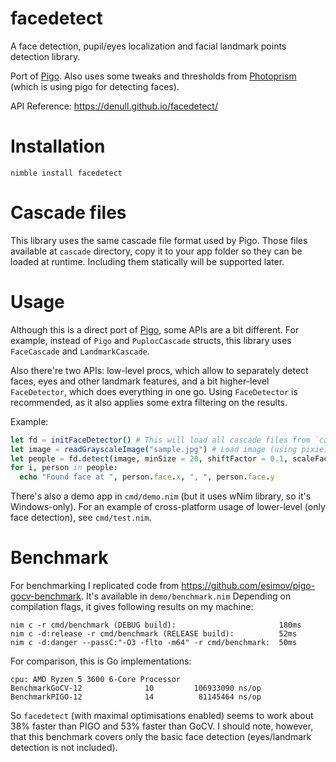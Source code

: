 # facedetect

A face detection, pupil/eyes localization and facial landmark points detection library.

Port of [Pigo](https://github.com/esimov/pigo). Also uses some tweaks and thresholds from [Photoprism](https://github.com/photoprism/photoprism) (which is using pigo for detecting faces).

API Reference: https://denull.github.io/facedetect/

# Installation

```
nimble install facedetect
```

# Cascade files

This library uses the same cascade file format used by Pigo. Those files available at `cascade` directory, copy it to your app folder so they can be loaded at runtime. Including them statically will be supported later.

# Usage

Although this is a direct port of [Pigo](https://github.com/esimov/pigo), some APIs are a bit different. For example, instead of `Pigo` and `PuplocCascade` structs, this library uses `FaceCascade` and `LandmarkCascade`.

Also there're two APIs: low-level procs, which allow to separately detect faces, eyes and other landmark features, and a bit higher-level `FaceDetector`, which does everything in one go. Using `FaceDetector` is recommended, as it also applies some extra filtering on the results.

Example:

```nim
let fd = initFaceDetector() # This will load all cascade files from `cascade` directory
let image = readGrayscaleImage("sample.jpg") # Load image (using pixie) and convert it to grayscale
let people = fd.detect(image, minSize = 20, shiftFactor = 0.1, scaleFactor = 1.1)
for i, person in people:
  echo "Found face at ", person.face.x, ", ", person.face.y
```

There's also a demo app in `cmd/demo.nim` (but it uses wNim library, so it's Windows-only). For an example of cross-platform usage of lower-level (only face detection), see `cmd/test.nim`.

# Benchmark

For benchmarking I replicated code from https://github.com/esimov/pigo-gocv-benchmark. It's available in `demo/benchmark.nim` Depending on compilation flags, it gives following results on my machine:

```
nim c -r cmd/benchmark (DEBUG build):                       180ms
nim c -d:release -r cmd/benchmark (RELEASE build):          52ms
nim c -d:danger --passC:"-O3 -flto -m64" -r cmd/benchmark:  50ms
```

For comparison, this is Go implementations:

```
cpu: AMD Ryzen 5 3600 6-Core Processor
BenchmarkGoCV-12              10         106933090 ns/op
BenchmarkPIGO-12              14          81145464 ns/op
```

So `facedetect` (with maximal optimisations enabled) seems to work about 38% faster than PIGO and 53% faster than GoCV. I should note, however, that this benchmark covers only the basic face detection (eyes/landmark detection is not included).